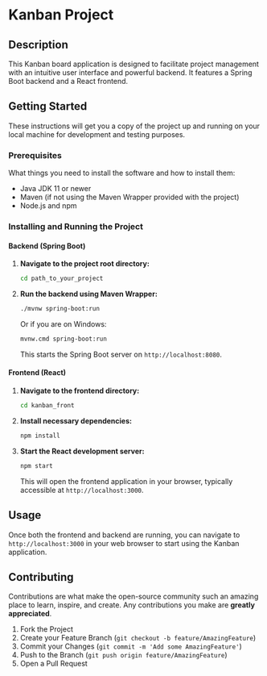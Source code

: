 
# Kanban Project

## Description
This Kanban board application is designed to facilitate project management with an intuitive user interface and powerful backend. It features a Spring Boot backend and a React frontend.

## Getting Started

These instructions will get you a copy of the project up and running on your local machine for development and testing purposes.

### Prerequisites

What things you need to install the software and how to install them:

- Java JDK 11 or newer
- Maven (if not using the Maven Wrapper provided with the project)
- Node.js and npm

### Installing and Running the Project

#### Backend (Spring Boot)

1. **Navigate to the project root directory:**
   ```bash
   cd path_to_your_project
   ```

2. **Run the backend using Maven Wrapper:**
   ```bash
   ./mvnw spring-boot:run
   ```
   Or if you are on Windows:
   ```bash
   mvnw.cmd spring-boot:run
   ```

   This starts the Spring Boot server on `http://localhost:8080`.

#### Frontend (React)

1. **Navigate to the frontend directory:**
   ```bash
   cd kanban_front
   ```

2. **Install necessary dependencies:**
   ```bash
   npm install
   ```

3. **Start the React development server:**
   ```bash
   npm start
   ```

   This will open the frontend application in your browser, typically accessible at `http://localhost:3000`.

## Usage

Once both the frontend and backend are running, you can navigate to `http://localhost:3000` in your web browser to start using the Kanban application.

## Contributing

Contributions are what make the open-source community such an amazing place to learn, inspire, and create. Any contributions you make are **greatly appreciated**.

1. Fork the Project
2. Create your Feature Branch (`git checkout -b feature/AmazingFeature`)
3. Commit your Changes (`git commit -m 'Add some AmazingFeature'`)
4. Push to the Branch (`git push origin feature/AmazingFeature`)
5. Open a Pull Request